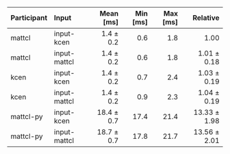 | Participant | Input | Mean [ms] | Min [ms] | Max [ms] | Relative |
|:---|:---|---:|---:|---:|---:|
| mattcl | input-kcen | 1.4 ± 0.2 | 0.6 | 1.8 | 1.00 |
| mattcl | input-mattcl | 1.4 ± 0.2 | 0.6 | 1.8 | 1.01 ± 0.18 |
| kcen | input-kcen | 1.4 ± 0.2 | 0.7 | 2.4 | 1.03 ± 0.19 |
| kcen | input-mattcl | 1.4 ± 0.2 | 0.9 | 2.3 | 1.04 ± 0.19 |
| mattcl-py | input-kcen | 18.4 ± 0.7 | 17.4 | 21.4 | 13.33 ± 1.98 |
| mattcl-py | input-mattcl | 18.7 ± 0.7 | 17.8 | 21.7 | 13.56 ± 2.01 |
